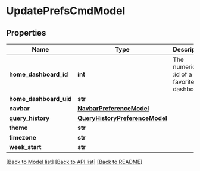 # UpdatePrefsCmdModel

## Properties
Name | Type | Description | Notes
------------ | ------------- | ------------- | -------------
**home_dashboard_id** | **int** | The numerical :id of a favorited dashboard | [optional] [default to 0]
**home_dashboard_uid** | **str** |  | [optional] 
**navbar** | [**NavbarPreferenceModel**](NavbarPreferenceModel.md) |  | [optional] 
**query_history** | [**QueryHistoryPreferenceModel**](QueryHistoryPreferenceModel.md) |  | [optional] 
**theme** | **str** |  | [optional] 
**timezone** | **str** |  | [optional] 
**week_start** | **str** |  | [optional] 

[[Back to Model list]](../README.md#documentation-for-models) [[Back to API list]](../README.md#documentation-for-api-endpoints) [[Back to README]](../README.md)


